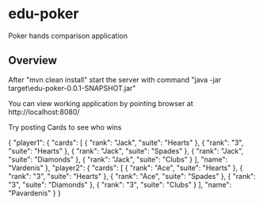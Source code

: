 # edu-poker
Poker hands comparison application

## Overview
After "mvn clean install" start the server with command "java -jar target\edu-poker-0.0.1-SNAPSHOT.jar"

You can view working application by pointing browser at http://localhost:8080/ 

Try posting Cards to see who wins

{
  "player1": {
    "cards": [
      {
        "rank": "Jack",
        "suite": "Hearts"
      },
      {
        "rank": "3",
        "suite": "Hearts"
      },
      {
        "rank": "Jack",
        "suite": "Spades"
      },
      {
        "rank": "Jack",
        "suite": "Diamonds"
      },
      {
        "rank": "Jack",
        "suite": "Clubs"
      }
    ],
    "name": "Vardenis"
  },
  "player2": {
    "cards": [
      {
        "rank": "Ace",
        "suite": "Hearts"
      },
      {
        "rank": "3",
        "suite": "Hearts"
      },
      {
        "rank": "Ace",
        "suite": "Spades"
      },
      {
        "rank": "3",
        "suite": "Diamonds"
      },
      {
        "rank": "3",
        "suite": "Clubs"
      }
    ],
    "name": "Pavardenis"
  }
}

